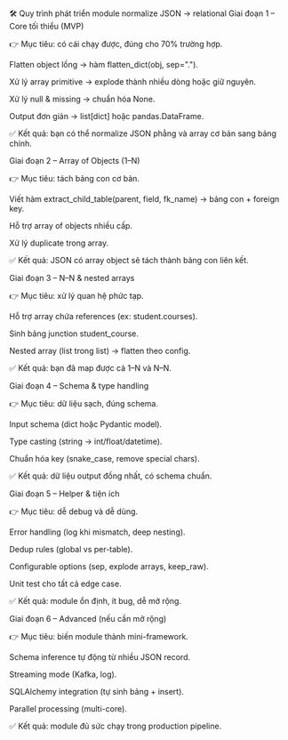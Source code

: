 🛠 Quy trình phát triển module normalize JSON → relational
Giai đoạn 1 – Core tối thiểu (MVP)

👉 Mục tiêu: có cái chạy được, đúng cho 70% trường hợp.

Flatten object lồng → hàm flatten_dict(obj, sep=".").

Xử lý array primitive → explode thành nhiều dòng hoặc giữ nguyên.

Xử lý null & missing → chuẩn hóa None.

Output đơn giản → list[dict] hoặc pandas.DataFrame.

✅ Kết quả: bạn có thể normalize JSON phẳng và array cơ bản sang bảng chính.

Giai đoạn 2 – Array of Objects (1–N)

👉 Mục tiêu: tách bảng con cơ bản.

Viết hàm extract_child_table(parent, field, fk_name) → bảng con + foreign key.

Hỗ trợ array of objects nhiều cấp.

Xử lý duplicate trong array.

✅ Kết quả: JSON có array object sẽ tách thành bảng con liên kết.

Giai đoạn 3 – N–N & nested arrays

👉 Mục tiêu: xử lý quan hệ phức tạp.

Hỗ trợ array chứa references (ex: student.courses).

Sinh bảng junction student_course.

Nested array (list trong list) → flatten theo config.

✅ Kết quả: bạn đã map được cả 1–N và N–N.

Giai đoạn 4 – Schema & type handling

👉 Mục tiêu: dữ liệu sạch, đúng schema.

Input schema (dict hoặc Pydantic model).

Type casting (string → int/float/datetime).

Chuẩn hóa key (snake_case, remove special chars).

✅ Kết quả: dữ liệu output đồng nhất, có schema chuẩn.

Giai đoạn 5 – Helper & tiện ích

👉 Mục tiêu: dễ debug và dễ dùng.

Error handling (log khi mismatch, deep nesting).

Dedup rules (global vs per-table).

Configurable options (sep, explode arrays, keep_raw).

Unit test cho tất cả edge case.

✅ Kết quả: module ổn định, ít bug, dễ mở rộng.

Giai đoạn 6 – Advanced (nếu cần mở rộng)

👉 Mục tiêu: biến module thành mini-framework.

Schema inference tự động từ nhiều JSON record.

Streaming mode (Kafka, log).

SQLAlchemy integration (tự sinh bảng + insert).

Parallel processing (multi-core).

✅ Kết quả: module đủ sức chạy trong production pipeline.
